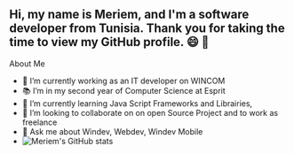 ## Hi, my name is Meriem, and I'm a software developer from Tunisia. Thank you for taking the time to view my GitHub profile. 😄 👋

About Me 
- 🔭 I’m currently working as an IT developer on WINCOM
- 📚 I’m in my second year of Computer Science at Esprit 
- 🌱 I’m currently learning Java Script Frameworks and Librairies,
- 👯 I’m looking to collaborate on on open Source Project and to work as freelance
- 💬 Ask me about Windev, Webdev, Windev Mobile
- ![Meriem's GitHub stats](https://github-readme-stats.vercel.app/api?username=Meriemelghali&show_icons=true&theme=radical)
  

